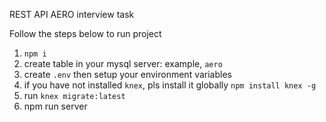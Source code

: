 REST API AERO interview task


Follow the steps below to run project
1) ```npm i```
2) create table in your mysql server: example, ```aero```
3) create ```.env``` then setup your environment variables
4) if you have not installed ```knex```, pls install it globally ```npm install knex -g```
5) run ```knex migrate:latest```
6) npm run server
```
